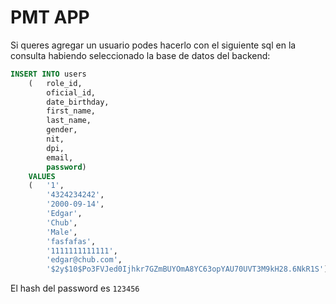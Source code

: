# PMT APP

Si queres agregar un usuario podes hacerlo con el siguiente sql en la consulta habiendo seleccionado la base de datos del backend:

```sql
INSERT INTO users
    (	role_id,
        oficial_id,
        date_birthday,
        first_name,
        last_name,
        gender,
        nit,
        dpi,
        email,
        password)
    VALUES
    (	'1',
        '4324234242',
        '2000-09-14',
        'Edgar',
        'Chub',
        'Male',
        'fasfafas',
        '1111111111111',
        'edgar@chub.com',
        '$2y$10$Po3FVJed0Ijhkr7GZmBUYOmA8YC63opYAU70UVT3M9kH28.6NkR1S');
```

El hash del password es `123456`